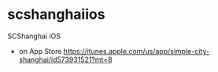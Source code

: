 scshanghaiios
=============

SCShanghai iOS 
- on App Store https://itunes.apple.com/us/app/simple-city-shanghai/id573931521?mt=8


